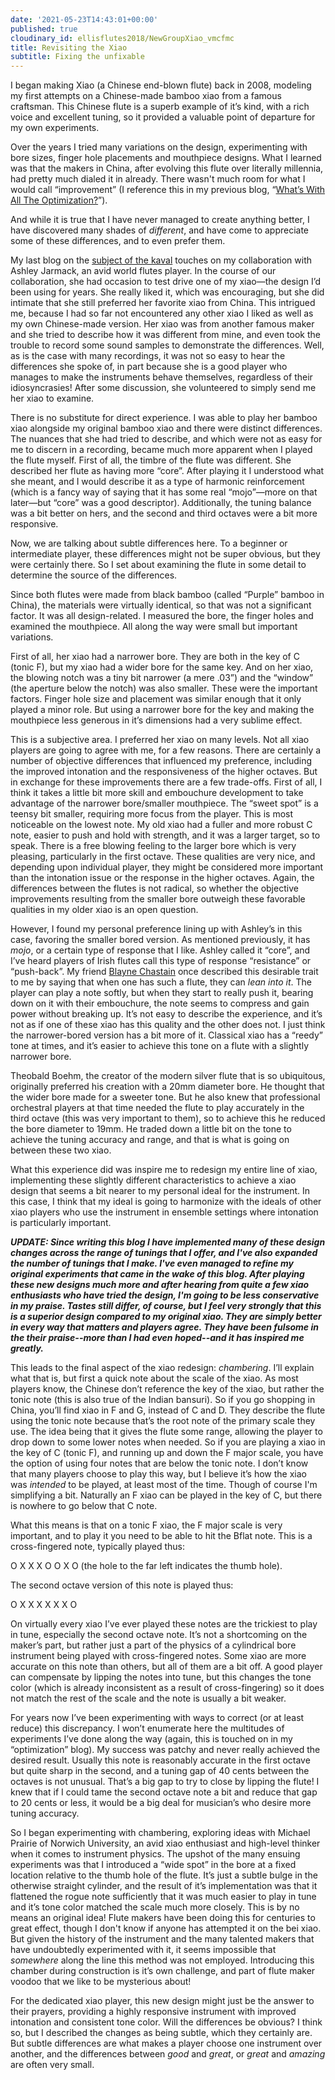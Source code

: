 ```yaml
---
date: '2021-05-23T14:43:01+00:00'
published: true
cloudinary_id: ellisflutes2018/NewGroupXiao_vmcfmc
title: Revisiting the Xiao
subtitle: Fixing the unfixable
---
```


I began making Xiao (a Chinese end-blown flute) back in 2008, modeling my first attempts on a Chinese-made bamboo xiao from a famous craftsman.  This Chinese flute is a superb example of it’s kind, with a rich voice and excellent tuning, so it provided a valuable point of departure for my own experiments.

Over the years I tried many variations on the design, experimenting with bore sizes, finger hole placements and mouthpiece designs.  What I learned was that the makers in China, after evolving this flute over literally millennia, had pretty much dialed it in already.  There wasn't much room for what I would call “improvement” (I reference this in my previous blog, “[What’s With All The Optimization?](https://www.ellisflutes.com/blog/whats-with-all-the-optimization)”).  

And while it is true that I have never managed to create anything better, I have discovered many shades of *different*, and have come to appreciate some of these differences, and to even prefer them.

My last blog on the [subject of the kaval](https://www.ellisflutes.com/blog/kaval-evolution) touches on my collaboration with Ashley Jarmack, an avid world flutes player.  In the course of our collaboration, she had occasion to test drive one of my xiao—the design I’d been using for years.  She really liked it, which was encouraging, but she did intimate that she still preferred her favorite xiao from China.  This intrigued me, because I had so far not encountered any other xiao I liked as well as my own Chinese-made version.  Her xiao was from another famous maker and she tried to describe how it was different from mine, and even took the trouble to record some sound samples to demonstrate the differences.  Well, as is the case with many recordings, it was not so easy to hear the differences she spoke of, in part because she is a good player who manages to make the instruments behave themselves, regardless of their idiosyncrasies!  After some discussion, she volunteered to simply send me her xiao to examine.

There is no substitute for direct experience.  I was able to play her bamboo xiao alongside my original bamboo xiao and there were distinct differences.  The nuances that she had tried to describe, and which were not as easy for me to discern in a recording, became much more apparent when I played the flute myself.  First of all, the timbre of the flute was different.  She described her flute as having more “core”.  After playing it I understood what she meant, and I would describe it as a type of harmonic reinforcement (which is a fancy way of saying that it has some real “mojo”—more on that later—but “core” was a good descriptor).  Additionally, the tuning balance was a bit better on hers, and the second and third octaves were a bit more responsive.

Now, we are talking about subtle differences here.  To a beginner or intermediate player, these differences might not be super obvious, but they were certainly there.  So I set about examining the flute in some detail to determine the source of the differences. 

Since both flutes were made from black bamboo (called “Purple” bamboo in China), the materials were virtually identical, so that was not a significant factor.  It was all design-related.  I measured the bore, the finger holes and examined the mouthpiece.  All along the way were small but important variations.  

First of all, her xiao had a narrower bore.  They are both in the key of C (tonic F), but my xiao had a wider bore for the same key.  And on her xiao, the blowing notch was a tiny bit narrower 
(a mere .03”) and the “window” (the aperture below the notch) was also smaller.  These were the important factors.  Finger hole size and placement was similar enough that it only played a minor role.  But using a narrower bore for the key and making the mouthpiece less generous in it’s dimensions had a very sublime effect.

This is a subjective area.  I preferred her xiao on many levels.  Not all xiao players are going to agree with me, for a few reasons.  There are certainly a number of objective differences that influenced my preference, including the improved intonation and the responsiveness of the higher octaves.  But in exchange for these improvements there are a few trade-offs.  First of all, I think it takes a little bit more skill and embouchure development to take advantage of the narrower bore/smaller mouthpiece.  The “sweet spot” is a teensy bit smaller, requiring more focus from the player.  This is most noticeable on the lowest note.  My old xiao had a fuller and more robust C note, easier to push and hold with strength, and it was a larger target, so to speak.  There is a free blowing feeling to the larger bore which is very pleasing, particularly in the first octave.  These qualities are very nice, and depending upon individual player, they might be considered more important than the intonation issue or the response in the higher octaves.  Again, the differences between the flutes is not radical, so whether the objective improvements resulting from the smaller bore outweigh these favorable qualities in my older xiao is an open question.

However, I found my personal preference lining up with Ashley’s in this case, favoring the smaller bored version.  As mentioned previously, it has *mojo*, or a certain type of response that I like.  Ashley called it “core”, and I’ve heard players of Irish flutes call this type of response “resistance” or “push-back”.   My friend [Blayne Chastain](https://blaynechastain.com/) once described this desirable trait to me by saying that when one has such a flute, they can *lean into it*.  The player can play a note softly, but when they start to really push it, bearing down on it with their embouchure, the note seems to compress and gain power without breaking up.  It’s not easy to describe the experience, and it’s not as if one of these xiao has this quality and the other does not.  I just think the narrower-bored version has a bit more of it.  Classical xiao has a “reedy” tone at times, and it’s easier to achieve this tone on a flute with a slightly narrower bore.

Theobald Boehm, the creator of the modern silver flute that is so ubiquitous, originally preferred his creation with a 20mm diameter bore.  He thought that the wider bore made for a sweeter tone.  But he also knew that professional orchestral players at that time needed the flute to play accurately in the third octave (this was very important to them), so to achieve this he reduced the bore diameter to 19mm.  He traded down a little bit on the tone to achieve the tuning accuracy and range, and that is what is going on between these two xiao.  

What this experience did was inspire me to redesign my entire line of xiao, implementing these  slightly different characteristics to achieve a xiao design that seems a bit nearer to my personal ideal for the instrument.  In this case, I think that my ideal is going to harmonize with the ideals of other xiao players who use the instrument in ensemble settings where intonation is particularly important.

***UPDATE: Since writing this blog I have implemented many of these design changes across the range of tunings that I offer, and I've also expanded the number of tunings that I make.  I've even managed to refine my original experiments that came in the wake of this blog.   After playing these new designs much more and after hearing from quite a few xiao enthusiasts who have tried the design, I'm going to be less conservative in my praise.  Tastes still differ, of course, but I feel very strongly that this is a superior design compared to my original xiao.  They are simply better in every way that matters and players agree.  They have been fulsome in the their praise--more than I had even hoped--and it has inspired me greatly.***

This leads to the final aspect of the xiao redesign: *chambering*.  I’ll explain what that is, but first a quick note about the scale of the xiao.  As most players know, the Chinese don’t reference the key of the xiao, but rather the tonic note (this is also true of the Indian bansuri).  So if you go shopping in China, you’ll find xiao in F and G, instead of C and D.  They describe the flute using the tonic note because that’s the root note of the primary scale they use.  The idea being that it gives the flute some range, allowing the player to drop down to some lower notes when needed.  So if you are playing a xiao in the key of C (tonic F), and running up and down the F major scale, you have the option of using four notes that are below the tonic note.  I don’t know that many players choose to play this way, but I believe it’s how the xiao was *intended* to be played, at least most of the time.  Though of course I'm simplifying a bit.  Naturally an F xiao can be played in the key of C, but there is nowhere to go below that C note.

What this means is that on a tonic F xiao, the F major scale is very important, and to play it you need to be able to hit the Bflat note.  This is a cross-fingered note, typically played thus:

O     X X X  O O X O  (the hole to the far left indicates the thumb hole). 

 The second octave version of this note is played thus:

O     X X X  X X X O

On virtually every xiao I’ve ever played these notes are the trickiest to play in tune, especially the second octave note.  It’s not a shortcoming on the maker’s part, but rather just a part of the physics of a cylindrical bore instrument being played with cross-fingered notes.   Some xiao are more accurate on this note than others, but all of them are a bit off.  A good player can compensate by lipping the notes into tune, but this changes the tone color (which is already inconsistent as a result of cross-fingering) so it does not match the rest of the scale and the note is usually a bit weaker.  

For years now I’ve been experimenting with ways to correct (or at least reduce) this discrepancy.  I won’t enumerate here the multitudes of experiments I’ve done along the way (again, this is touched on in my “optimization” blog).  My success was patchy and never really achieved the desired result.  Usually this note is reasonably accurate in the first octave but quite sharp in the second, and a tuning gap of 40 cents between the octaves is not unusual.  That’s a big gap to try to close by lipping the flute!  I knew that if I could tame the second octave note a bit and reduce that gap to 20 cents or less, it would be a big deal for musician’s who desire more tuning accuracy.

So I began experimenting with chambering, exploring ideas with Michael Prairie of Norwich University, an avid xiao enthusiast and high-level thinker when it comes to instrument physics.  The upshot of the many ensuing experiments was that I introduced a “wide spot” in the bore at a fixed location relative to the thumb hole of the flute.  It’s just a subtle bulge in the otherwise straight cylinder, and the result of it’s implementation was that it flattened the rogue note sufficiently that it was much easier to play in tune and it’s tone color matched the scale much more closely.  This is by no means an original idea!  Flute makers have been doing this for centuries to great effect, though I don't know if anyone has attempted it on the bei xiao.  But given the history of the instrument and the many talented makers that have undoubtedly experimented with it, it seems impossible that *somewhere* along the line this method was not employed.  Introducing this chamber during construction is it’s own challenge, and part of flute maker voodoo that we like to be mysterious about!

For the dedicated xiao player, this new design might just be the answer to their prayers, providing a highly responsive instrument with improved intonation and consistent tone color.  Will the differences be obvious?  I think so, but I described the changes as being subtle, which they certainly are.  But subtle differences are what makes a player choose one instrument over another, and the differences between *good* and *great*, or *great* and *amazing* are often very small.  
